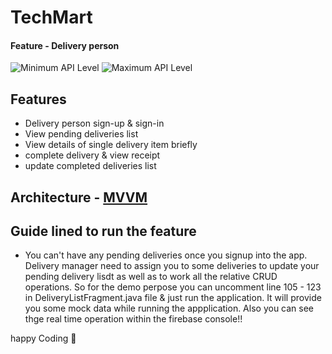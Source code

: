 # TechMart
#### Feature - Delivery person

![Minimum API Level](https://img.shields.io/badge/Min%20API%20Level-19-green)
![Maximum API Level](https://img.shields.io/badge/Max%20API%20Level-30-orange)

## Features
* Delivery person sign-up & sign-in
* View pending deliveries list
* View details of single delivery item briefly
* complete delivery & view receipt
* update completed deliveries list

## Architecture - [MVVM](https://developer.android.com/jetpack/guide)

## Guide lined to run the feature
* You can't have any pending deliveries once you signup into the app. Delivery manager need to assign you to some deliveries to update your pending delivery lisdt as well as to work all the relative CRUD operations. So for the demo perpose you can uncomment line 105 - 123 in DeliveryListFragment.java file & just run the application. It will provide you some mock data while running the appplication. 
Also you can see thge real time operation within the firebase console!!

happy Coding :grimacing:

